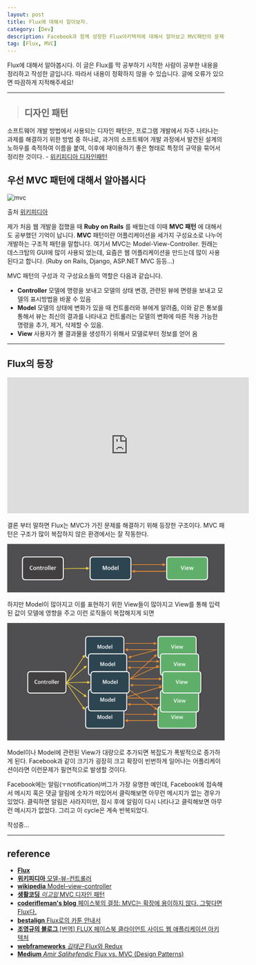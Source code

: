 ```yaml
---
layout: post
title: Flux에 대해서 알아보자.
category: [Dev]
description: Facebook과 함께 성장한 Flux아키텍처에 대해서 알아보고 MVC패턴의 문제를 어떻게 극복했는지 알아보자.
tag: [Flux, MVC]
---
```


Flux에 대해서 알아봅시다. 이 글은 Flux를 막 공부하기 시작한 사람이 공부한 내용을 정리하고 작성한 글입니다. 따라서 내용이 정확하지 않을 수 있습니다. 글에 오류가 있으면 따끔하게 지적해주세요!

---

> ## 디자인 패턴
소프트웨어 개발 방법에서 사용되는 디자인 패턴은, 프로그램 개발에서 자주 나타나는 과제를 해결하기 위한 방법 중 하나로, 과거의 소프트웨어 개발 과정에서 발견된 설계의 노하우를 축적하여 이름을 붙여, 이후에 재이용하기 좋은 형태로 특정의 규약을 묶어서 정리한 것이다.
\- [위키피디아 디자인패턴](https://ko.wikipedia.org/wiki/%EB%94%94%EC%9E%90%EC%9D%B8_%ED%8C%A8%ED%84%B4)

## 우선 MVC 패턴에 대해서 알아봅시다

<img src="https://upload.wikimedia.org/wikipedia/commons/thumb/5/53/Router-MVC-DB.svg/300px-Router-MVC-DB.svg.png" alt="mvc" />

출처 [위키피디아](https://ko.wikipedia.org/wiki/%EB%AA%A8%EB%8D%B8-%EB%B7%B0-%EC%BB%A8%ED%8A%B8%EB%A1%A4%EB%9F%AC)

제가 처음 웹 개발을 접했을 때 **Ruby on Rails** 를 배웠는데 이때 **MVC 패턴** 에 대해서도 공부했던 기억이 납니다. **MVC** 패턴이란 어플리케이션을 세가지 구성요소로 나누어 개발하는 구조적 패턴을 말합니다. 여기서 MVC는 Model-View-Controller. 원래는 데스크탑의 GUI에 많이 사용되 었는데, 요즘은 웹 어플리케이션을 만드는데 많이 사용된다고 합니다. (Ruby on Rails, Django, ASP.NET MVC 등등...)

MVC 패턴의 구성과 각 구성요소들의 역할은 다음과 같습니다.
- **Controller** 모델에 명령을 보내고 모델의 상태 변경, 관련된 뷰에 면령을 보내고 모델의 표시방법을 바꿀 수 있음
- **Model** 모델의 상태에 변화가 있을 때 컨트롤러와 뷰에게 알려줌, 이와 같은 통보를 통해서 뷰는 최신의 결과를 나타내고 컨트롤러는 모델의 변화에 따른 적용 가능한 명령을 추가, 제거, 삭제할 수 있음.
- **View** 사용자가 볼 결과물을 생성하기 위해서 모델로부터 정보를 얻어 옴

---

## Flux의 등장
<iframe width="560" height="315" src="https://www.youtube.com/embed/nYkdrAPrdcw?list=PLb0IAmt7-GS188xDYE-u1ShQmFFGbrk0v" frameborder="0" allowfullscreen></iframe>

결론 부터 말하면 Flux는 MVC가 가진 문제를 해결하기 위해 등장한 구조이다. MVC 패턴은 구조가 많이 복잡하지 않은 환경에서는 잘 작동한다.

![MVC](/images/dev/5/0.png)

하지만 Model이 많아지고 이를 표현하기 위한 View들이 많아지고 View를 통해 입력된 값이 모델에 영향을 주고 이런 로직들이 복잡해지게 되면

![MVC](/images/dev/5/1.png)

Model이나 Model에 관련된 View가 대량으로 추가되면 복잡도가 폭발적으로 증가하게 된다. Facebook과 같이 크기가 굉장히 크고 확장이 빈번하게 일어나는 어플리케이션이라면 이런문제가 필연적으로 발생할 것이다.

Facebook에는 알림(ㅜnotification)버그가 가장 유명한 예인데, Facebook에 접속해서 메시지 혹은 댓글 알림에 숫자가 떠있어서 클릭해보면 아무런 메시지가 없는 경우가 있었다. 클릭하면 알림은 사라지미만, 잠시 후에 알림이 다시 나타나고 클릭해보면 아무런 메시지가 없었다. 그리고 이 cycle은 계속 반복되었다.

작성중...

---

## reference
- [**Flux**](https://facebook.github.io/flux/)
- [**위키피디아** 모델-뷰-컨트롤러](https://ko.wikipedia.org/wiki/%EB%AA%A8%EB%8D%B8-%EB%B7%B0-%EC%BB%A8%ED%8A%B8%EB%A1%A4%EB%9F%AC)
- [**wikipedia** Model–view–controller](https://en.wikipedia.org/wiki/Model%E2%80%93view%E2%80%93controller)
- [**생활코딩** *이고잉* MVC 디자인 패턴](https://opentutorials.org/course/697/3828)
- [**coderifleman's blog** 페이스북의 결정: MVC는 확장에 용이하지 않다. 그렇다면 Flux다.](http://blog.coderifleman.com/2015/06/19/mvc-does-not-scale-use-flux-instead/)
- [**bestalign** Flux로의 카툰 안내서](http://bestalign.github.io/2015/10/06/cartoon-guide-to-flux/)
- [**조영규의 블로그** [번역] FLUX 페이스북 클라이언트 사이드 웹 애플리케이션 아키텍처](http://dev.youngkyu.kr/38)
- [**webframeworks** *김태곤* Flux와 Redux
](http://webframeworks.kr/tutorials/react/flux/)
- [**Medium** *Amir Salihefendic* Flux vs. MVC (Design Patterns)](https://medium.com/hacking-and-gonzo/flux-vs-mvc-design-patterns-57b28c0f71b7#.5ip4u7ymj)

